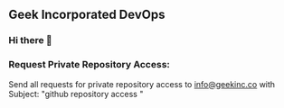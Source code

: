 ## Geek Incorporated DevOps
### Hi there 👋

### Request Private Repository Access:
Send all requests for private repository access to info@geekinc.co with Subject: "github repository access <repository name>"

<!--
**geekincorp-devops/geekincorp-devops** is a ✨ _special_ ✨ repository because its `README.md` (this file) appears on your GitHub profile.

Here are some ideas to get you started:

- 🔭 I’m currently working on ...
- 🌱 I’m currently learning ...
- 👯 I’m looking to collaborate on ...
- 🤔 I’m looking for help with ...
- 💬 Ask me about ...
- 📫 How to reach me: ...
- 😄 Pronouns: ...
- ⚡ Fun fact: ...
-->
